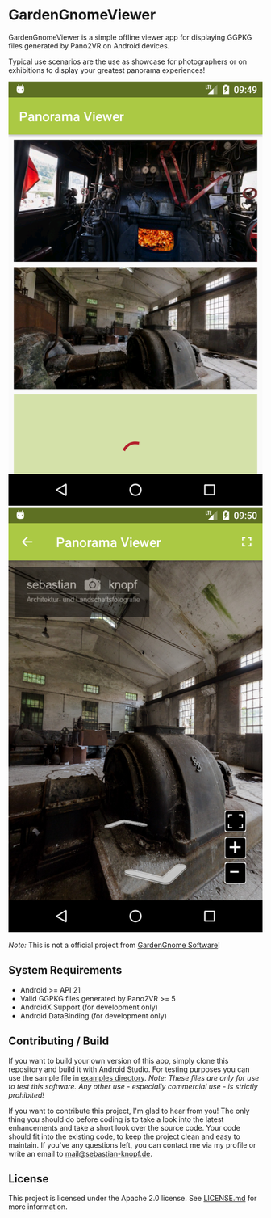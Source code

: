 # GardenGnomeViewer
GardenGnomeViewer is a simple offline viewer app for displaying GGPKG files generated by Pano2VR on Android devices.

Typical use scenarios are the use as showcase for photographers or on exhibitions to display your greatest panorama experiences!

![Screenshot](examples/Screenshot1.png)
![Screenshot](examples/Screenshot2.png)

*Note:* This is not a official project from [GardenGnome Software](https://www.ggnome.com)!

## System Requirements
* Android >= API 21
* Valid GGPKG files generated by Pano2VR >= 5
* AndroidX Support (for development only)
* Android DataBinding (for development only)

## Contributing / Build
If you want to build your own version of this app, simply clone this repository and build it with Android Studio.
For testing purposes you can use the sample file in [examples directory](examples/). *Note: These files are only for use to test
this software. Any other use - especially commercial use - is strictly prohibited!*

If you want to contribute this project, I'm glad to hear from you! The only thing you should do before coding
is to take a look into the latest enhancements and take a short look over the source code. Your code should fit into
the existing code, to keep the project clean and easy to maintain. If you've any questions left, you can
contact me via my profile or write an email to [mail@sebastian-knopf.de](mailto:mail@sebastian-knopf.de).

## License
This project is licensed under the Apache 2.0 license. See [LICENSE.md](LICENSE.md) for more information.